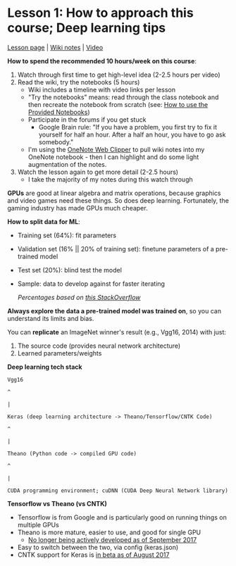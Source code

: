 # Lesson 1: How to approach this course; Deep learning tips

[Lesson page](http://course17.fast.ai/lessons/lesson1.html) | [Wiki notes](http://wiki.fast.ai/index.php/Lesson_1_Notes) | [Video](https://www.youtube.com/watch?v=Th_ckFbc6bI)

**How to spend the recommended 10 hours/week on this course**:
1. Watch through first time to get high-level idea (2-2.5 hours per video)
2. Read the wiki, try the notebooks (5 hours)
    - Wiki includes a timeline with video links per lesson
    - "Try the notebooks" means: read through the class notebook and then recreate the notebook from scratch (see: [How to use the Provided
      Notebooks](http://wiki.fast.ai/index.php/How_to_use_the_Provided_Notebooks))
    - Participate in the forums if
      you get stuck
        - Google Brain rule: "If you have a problem, you first try to fix it yourself for half an hour. After a half an hour, you have to go ask somebody."
    - I'm using the [OneNote Web Clipper](https://www.onenote.com/clipper) to pull wiki notes into my OneNote notebook - then I can highlight and do some light augmentation of the notes.
3. Watch the lesson again to get
     more detail (2-2.5 hours)
    - I take the majority of my notes during this watch through

**GPUs** are good at linear algebra and matrix
operations, because graphics and video games need these things. So does deep learning. Fortunately, the gaming industry has made GPUs much cheaper. 

**How to split data for ML**:
- Training set (64%): fit parameters
- Validation set (16% || 20% of training set): finetune parameters of a pre-trained model
- Test set (20%): blind test the model
- Sample: data to develop against for faster iterating

    _Percentages based on [this StackOverflow](https://stackoverflow.com/a/13623707)_

**Always explore the data a pre-trained model was
trained on**, so you can understand its limits and bias.

You can **replicate** an ImageNet winner's result (e.g., Vgg16, 2014) with just:

1. The source code (provides neural network architecture)
2. Learned parameters/weights

**Deep learning tech stack**

    Vgg16

    ^

    |

    Keras (deep learning architecture -> Theano/Tensorflow/CNTK Code)

    ^

    |

    Theano (Python code -> compiled GPU code)

    ^

    |

    CUDA programming environment; cuDNN (CUDA Deep Neural Network library)

**Tensorflow vs Theano (vs CNTK)**

- Tensorflow is from Google and is particularly good on running things on multiple GPUs
- Theano is more mature, easier to use, and good for single GPU
    - [No longer being actively developed as of September 2017](https://groups.google.com/forum/#!topic/theano-users/7Poq8BZutbY)
- Easy to switch between the
     two, via config (keras.json)
- CNTK support for Keras is [in beta as of August 2017](https://jamesmccaffrey.wordpress.com/2017/08/29/using-keras-with-cntk-on-mnist/)
